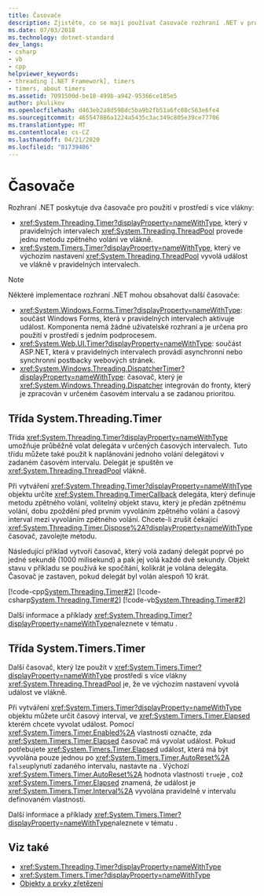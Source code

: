 ```yaml
---
title: Časovače
description: Zjistěte, co se mají používat časovače rozhraní .NET v prostředí s více vlákny.
ms.date: 07/03/2018
ms.technology: dotnet-standard
dev_langs:
- csharp
- vb
- cpp
helpviewer_keywords:
- threading [.NET Framework], timers
- timers, about timers
ms.assetid: 7091500d-be18-499b-a942-95366ce185e5
author: pkulikov
ms.openlocfilehash: d463eb2a8d598dc5ba9b2fb51a6fc08c563e6fe4
ms.sourcegitcommit: 465547886a1224a5435c3ac349c805e39ce77706
ms.translationtype: MT
ms.contentlocale: cs-CZ
ms.lasthandoff: 04/21/2020
ms.locfileid: "81739486"
---
```

# <a name="timers"></a>Časovače

Rozhraní .NET poskytuje dva časovače pro použití v prostředí s více vlákny:

- <xref:System.Threading.Timer?displayProperty=nameWithType>, který v pravidelných intervalech <xref:System.Threading.ThreadPool> provede jednu metodu zpětného volání ve vlákně.
- <xref:System.Timers.Timer?displayProperty=nameWithType>, který ve výchozím nastavení <xref:System.Threading.ThreadPool> vyvolá událost ve vlákně v pravidelných intervalech.

> [!NOTE]
> Některé implementace rozhraní .NET mohou obsahovat další časovače:
>
> - <xref:System.Windows.Forms.Timer?displayProperty=nameWithType>: součást Windows Forms, která v pravidelných intervalech aktivuje událost. Komponenta nemá žádné uživatelské rozhraní a je určena pro použití v prostředí s jedním podprocesem.  
> - <xref:System.Web.UI.Timer?displayProperty=nameWithType>: součást ASP.NET, která v pravidelných intervalech provádí asynchronní nebo synchronní postbacky webových stránek.
> - <xref:System.Windows.Threading.DispatcherTimer?displayProperty=nameWithType>: časovač, který je <xref:System.Windows.Threading.Dispatcher> integrován do fronty, který je zpracován v určeném časovém intervalu a se zadanou prioritou.

## <a name="the-systemthreadingtimer-class"></a>Třída System.Threading.Timer

Třída <xref:System.Threading.Timer?displayProperty=nameWithType> umožňuje průběžně volat delegáta v určených časových intervalech. Tuto třídu můžete také použít k naplánování jednoho volání delegátovi v zadaném časovém intervalu. Delegát je spuštěn ve <xref:System.Threading.ThreadPool> vlákně.

Při vytváření <xref:System.Threading.Timer?displayProperty=nameWithType> objektu určíte <xref:System.Threading.TimerCallback> delegáta, který definuje metodu zpětného volání, volitelný objekt stavu, který je předán zpětnému volání, dobu zpoždění před prvním vyvoláním zpětného volání a časový interval mezi vyvoláním zpětného volání. Chcete-li zrušit čekající <xref:System.Threading.Timer.Dispose%2A?displayProperty=nameWithType> časovač, zavolejte metodu.

Následující příklad vytvoří časovač, který volá zadaný delegát poprvé po jedné sekundě (1000 milisekund) a pak jej volá každé dvě sekundy. Objekt stavu v příkladu se používá ke spočítání, kolikrát je volána delegáta. Časovač je zastaven, pokud delegát byl volán alespoň 10 krát.

[!code-cpp[System.Threading.Timer#2](../../../samples/snippets/cpp/VS_Snippets_CLR_System/system.Threading.Timer/CPP/source2.cpp#2)]
[!code-csharp[System.Threading.Timer#2](../../../samples/snippets/csharp/VS_Snippets_CLR_System/system.Threading.Timer/CS/source2.cs#2)]
[!code-vb[System.Threading.Timer#2](../../../samples/snippets/visualbasic/VS_Snippets_CLR_System/system.Threading.Timer/VB/source2.vb#2)]

Další informace a příklady <xref:System.Threading.Timer?displayProperty=nameWithType>naleznete v tématu .

## <a name="the-systemtimerstimer-class"></a>Třída System.Timers.Timer

Další časovač, který lze použít v <xref:System.Timers.Timer?displayProperty=nameWithType> prostředí s více vlákny <xref:System.Threading.ThreadPool> je, že ve výchozím nastavení vyvolá událost ve vlákně.

Při vytváření <xref:System.Timers.Timer?displayProperty=nameWithType> objektu můžete určit časový interval, ve <xref:System.Timers.Timer.Elapsed> kterém chcete vyvolat událost. Pomocí <xref:System.Timers.Timer.Enabled%2A> vlastnosti označte, zda <xref:System.Timers.Timer.Elapsed> časovač má vyvolat událost. Pokud potřebujete <xref:System.Timers.Timer.Elapsed> událost, která má být vyvolána pouze jednou po <xref:System.Timers.Timer.AutoReset%2A> `false`uplynutí zadaného intervalu, nastavte na . Výchozí <xref:System.Timers.Timer.AutoReset%2A> hodnota vlastnosti `true`je , což <xref:System.Timers.Timer.Elapsed> znamená, že událost je <xref:System.Timers.Timer.Interval%2A> vyvolána pravidelně v intervalu definovaném vlastností.

Další informace a příklady <xref:System.Timers.Timer?displayProperty=nameWithType>naleznete v tématu .
  
## <a name="see-also"></a>Viz také

- <xref:System.Threading.Timer?displayProperty=nameWithType>
- <xref:System.Timers.Timer?displayProperty=nameWithType>
- [Objekty a prvky zřetězení](threading-objects-and-features.md)
